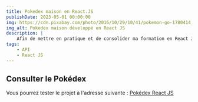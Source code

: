 ```yaml
---
title: Pokedex maison en React.JS
publishDate: 2023-05-01 00:00:00
img: https://cdn.pixabay.com/photo/2016/10/29/10/41/pokemon-go-1780414_1280.png
img_alt: Pokedex maison développé en React JS
description: |
    Afin de mettre en pratique et de consolider ma formation en React JS, j'ai développé un Pokédex en utilisant l'API PokéAPI.
tags:
    - API
    - React JS
---
```


## Consulter le Pokédex
Vous pourrez tester le projet à l'adresse suivante :  [Pokédex React JS](https://aaronrand-pokedex.netlify.app/)
